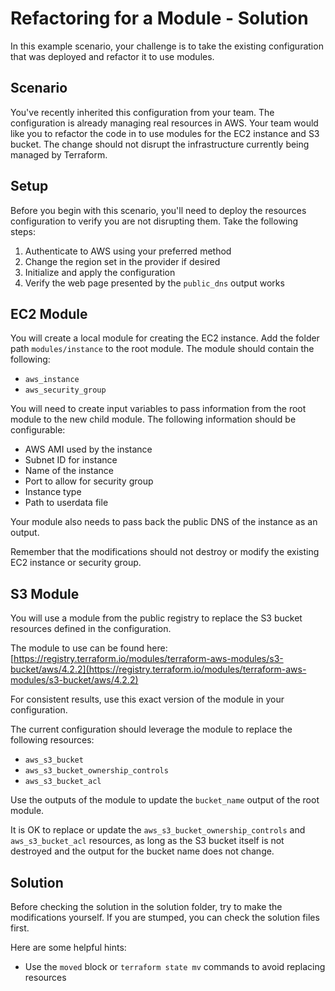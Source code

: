 # Refactoring for a Module - Solution

In this example scenario, your challenge is to take the existing configuration that was deployed and refactor it to use modules.

## Scenario

You've recently inherited this configuration from your team. The configuration is already managing real resources in AWS. Your team would like you to refactor the code in to use modules for the EC2 instance and S3 bucket. The change should not disrupt the infrastructure currently being managed by Terraform.

## Setup

Before you begin with this scenario, you'll need to deploy the resources configuration to verify you are not disrupting them. Take the following steps:

1. Authenticate to AWS using your preferred method
1. Change the region set in the provider if desired
1. Initialize and apply the configuration
1. Verify the web page presented by the `public_dns` output works

## EC2 Module

You will create a local module for creating the EC2 instance. Add the folder path `modules/instance` to the root module. The module should contain the following:

* `aws_instance`
* `aws_security_group`

You will need to create input variables to pass information from the root module to the new child module. The following information should be configurable:

* AWS AMI used by the instance
* Subnet ID for instance
* Name of the instance
* Port to allow for security group
* Instance type
* Path to userdata file

Your module also needs to pass back the public DNS of the instance as an output.

Remember that the modifications should not destroy or modify the existing EC2 instance or security group.

## S3 Module

You will use a module from the public registry to replace the S3 bucket resources defined in the configuration.

The module to use can be found here: [https://registry.terraform.io/modules/terraform-aws-modules/s3-bucket/aws/4.2.2](https://registry.terraform.io/modules/terraform-aws-modules/s3-bucket/aws/4.2.2)

For consistent results, use this exact version of the module in your configuration.

The current configuration should leverage the module to replace the following resources:

* `aws_s3_bucket`
* `aws_s3_bucket_ownership_controls`
* `aws_s3_bucket_acl`

Use the outputs of the module to update the `bucket_name` output of the root module.

It is OK to replace or update the `aws_s3_bucket_ownership_controls` and `aws_s3_bucket_acl` resources, as long as the S3 bucket itself is not destroyed and the output for the bucket name does not change.

## Solution

Before checking the solution in the solution folder, try to make the modifications yourself. If you are stumped, you can check the solution files first.

Here are some helpful hints:

* Use the `moved` block or `terraform state mv` commands to avoid replacing resources
